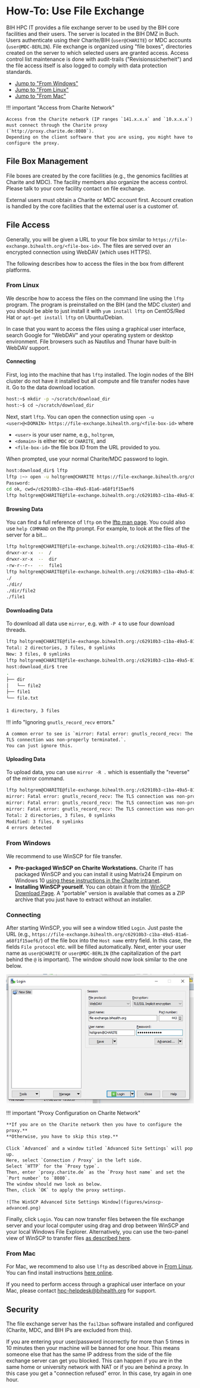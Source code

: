# How-To: Use File Exchange

BIH HPC IT provides a file exchange server to be used by the BIH core facilities and their users.
The server is located in the BIH DMZ in Buch.
Users authenticate using their Charite/BIH (`user@CHARITE`) or MDC accounts (`user@MDC-BERLIN`).
File exchange is organized using "file boxes", directories created on the server to which selected users are granted access.
Access control list maintenance is done with audit-trails ("Revisionssicherheit") and the file access itself is also logged to comply with data protection standards.

- [Jump to "From Windows"](#from-windows)
- [Jump to "From Linux"](#from-linux)
- [Jump to "From Mac"](#from-mac)

!!! important "Access from Charite Network"

    Access from the Charite network (IP ranges `141.x.x.x` and `10.x.x.x`) must connect through the Charite proxy (`http://proxy.charite.de:8080`).
    Depending on the client software that you are using, you might have to configure the proxy.

## File Box Management

File boxes are created by the core facilities (e.g., the genomics facilities at Charite and MDC).
The facility members also organize the access control.
Please talk to your core facility contact on file exchange.

External users must obtain a Charite or MDC account first.
Account creation is handled by the core facilities that the external user is a customer of.

## File Access

Generally, you will be given a URL to your file box similar to `https://file-exchange.bihealth.org/<file-box-id>`.
The files are served over an encrypted connection using WebDAV (which uses HTTPS).

The following describes how to access the files in the box from different platforms.

### From Linux

We describe how to access the files on the command line using the `lftp` program.
The program is preinstalled on the BIH (and the MDC cluster) and you should be able to just install it with `yum install lftp` on CentOS/Red Hat or `apt-get install lftp` on Ubuntu/Debian.

In case that you want to access the files using a graphical user interface, search Google for "WebDAV" and your operating system or desktop environment.
File browsers such as Nautilus and Thunar have built-in WebDAV support.

#### Connecting

First, log into the machine that has `lftp` installed.
The login nodes of the BIH cluster do not have it installed but all compute and file transfer nodes have it.
Go to the data download location.

```bash
host:~$ mkdir -p ~/scratch/download_dir
host:~$ cd ~/scratch/download_dir
```

Next, start `lftp`.
You can open the connection using `open -u <user>@<DOMAIN> https://file-exchange.bihealth.org/<file-box-id>` where

- `<user>` is your user name, e.g., `holtgrem`,
- `<domain>` is either `MDC` or `CHARITE`, and
- `<file-box-id>` the file box ID from the URL provided to you.

When prompted, use your normal Charite/MDC password to login.

```bash
host:download_dir$ lftp
lftp :~> open -u holtgrem@CHARITE https://file-exchange.bihealth.org/c62910b3-c1ba-49a5-81a6-a68f1f15aef6
Password:
cd ok, cwd=/c62910b3-c1ba-49a5-81a6-a68f1f15aef6
lftp holtgrem@CHARITE@file-exchange.bihealth.org:/c62910b3-c1ba-49a5-81a6-a68f1f15aef6>
```

#### Browsing Data

You can find a full reference of `lftp` on the [lftp man page](https://lftp.yar.ru/lftp-man.html).
You could also use `help COMMAND` on the lftp prompt.
For example, to look at the files of the server for a bit...

```bash
lftp holtgrem@CHARITE@file-exchange.bihealth.org:/c62910b3-c1ba-49a5-81a6-a68f1f15aef6> ls
drwxr-xr-x  --  /
drwxr-xr-x  --  dir
-rw-r--r--  --  file1
lftp holtgrem@CHARITE@file-exchange.bihealth.org:/c62910b3-c1ba-49a5-81a6-a68f1f15aef6> find
./
./dir/
./dir/file2
./file1
```

#### Downloading Data

To download all data use `mirror`, e.g. with `-P 4` to use four download threads.

```bash
lftp holtgrem@CHARITE@file-exchange.bihealth.org:/c62910b3-c1ba-49a5-81a6-a68f1f15aef6> mirror .
Total: 2 directories, 3 files, 0 symlinks
New: 3 files, 0 symlinks
lftp holtgrem@CHARITE@file-exchange.bihealth.org:/c62910b3-c1ba-49a5-81a6-a68f1f15aef6> exit
host:download_dir$ tree
.
├── dir
│   └── file2
├── file1
└── file.txt

1 directory, 3 files
```


!!! info "Ignoring `gnutls_record_recv` errors."

    A common error to see is `mirror: Fatal error: gnutls_record_recv: The TLS connection was non-properly terminated.`.
    You can just ignore this.

#### Uploading Data

To upload data, you can use `mirror -R .` which is essentially the "reverse" of the mirror command.

```bash
lftp holtgrem@CHARITE@file-exchange.bihealth.org:/c62910b3-c1ba-49a5-81a6-a68f1f15aef6> mirror -R
mirror: Fatal error: gnutls_record_recv: The TLS connection was non-properly terminated.
mirror: Fatal error: gnutls_record_recv: The TLS connection was non-properly terminated.
mirror: Fatal error: gnutls_record_recv: The TLS connection was non-properly terminated.
Total: 2 directories, 3 files, 0 symlinks
Modified: 3 files, 0 symlinks
4 errors detected
```

### From Windows

We recommend to use WinSCP for file transfer.

- **Pre-packaged WinSCP on Charite Workstations.**
  Charite IT has packaged WinSCP and you can install it using Matrix24 Empirum on Windows 10 [using these instructions in the Charite intranet](https://intranet.charite.de/fileadmin/user_upload/portal/service/service_06_geschaeftsbereiche/service_06_14_it/a-software-selbst-installieren.pdf).
- **Installing WinSCP yourself.**
  You can obtain it from the [WinSCP Download Page](https://winscp.net/eng/downloads.php).
  A "portable" version is available that comes as a ZIP archive that you just have to extract without an installer.

### Connecting

After starting WinSCP, you will see a window titled `Login`.
Just paste the URL (e.g., `https://file-exchange.bihealth.org/c62910b3-c1ba-49a5-81a6-a68f1f15aef6/`) of the file box into the `Host name` entry field.
In this case, the fields `File protocol` etc. will be filled automatically.
Next, enter your user name as `user@CHARITE` or `user@MDC-BERLIN` (the capitalization of the part behind the `@` is important).
The window should now look similar to the one below.

![The WinSCP Login Window](figures/winscp-login.png)

!!! important "Proxy Configuration on Charite Network"

    **If you are on the Charite network then you have to configure the proxy.**
    **Otherwise, you have to skip this step.**

    Click `Advanced` and a window titled `Advanced Site Settings` will pop up.
    Here, select `Connection / Proxy` in the left side.
    Select `HTTP` for the `Proxy type`.
    Then, enter `proxy.charite.de` as the `Proxy host name` and set the `Port number` to `8080`.
    The window should nwo look as below.
    Then, click `OK` to apply the proxy settings.

    ![The WinSCP Advanced Site Settings Window](figures/winscp-advanced.png)

Finally, click `Login`.
You can now transfer files between the file exchange server and your local computer using drag and drop between WinSCP and your local Windows File Explorer.
Alternatively, you can use the two-panel view of WinSCP to transfer files [as described here](https://winscp.net/eng/docs/guide_upload).

### From Mac

For Mac, we recommend to also use `lftp` as described above in [From Linux](#from-linux).
You can find install instructions [here online](http://macappstore.org/lftp/).

If you need to perform access through a graphical user interface on your Mac, please contact hpc-helpdesk@bihealth.org for support.

## Security

The file exchange server has the `fail2ban` software installed and configured (Charite, MDC, and BIH IPs are excluded from this).

If you are entering your user/password incorrectly for more than 5 times in 10 minutes then your machine will be banned for one hour.
This means someone else that has the same IP address from the side of the file exchange server can get you blocked.
This can happen if you are in the same home or university network with NAT or if you are behind a proxy.
In this case you get a "connection refused" error.
In this case, try again in one hour.


